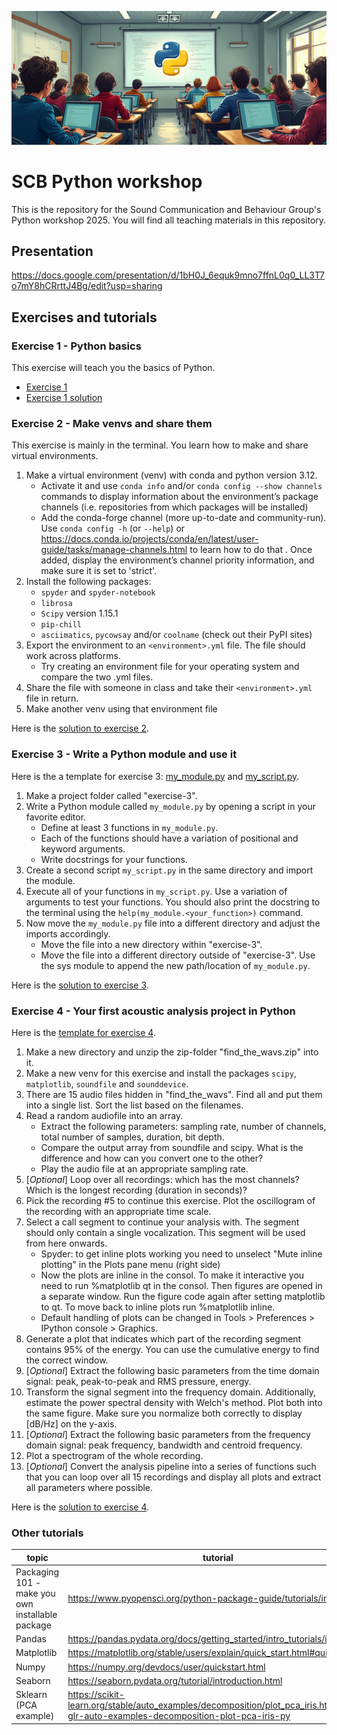 ![SCB Python Workshop](./img/python_learning_fluxai.png)
# SCB Python workshop
This is the repository for the Sound Communication and Behaviour Group's Python workshop 2025. You will find all teaching materials in this repository.


## Presentation
https://docs.google.com/presentation/d/1bH0J_6equk9mno7ffnL0q0_LL3T7o7mY8hCRrttJ4Bg/edit?usp=sharing

## Exercises and tutorials
### Exercise 1 - Python basics
This exercise will teach you the basics of Python.
* [Exercise 1](./exercise-1/exercise_1_python_basics.ipynb)
* [Exercise 1 solution](./exercise-1/exercise_1_python_basics_solution.ipynb)


### Exercise 2 - Make venvs and share them
This exercise is mainly in the terminal. You learn how to make and share virtual environments.

1. Make a virtual environment (venv) with conda and python version 3.12. 
    * Activate it and use `conda info` and/or `conda config --show channels` commands to display information about the environment’s package channels (i.e. repositories from which packages will be installed)
    * Add the conda-forge channel (more up-to-date and community-run). Use `conda config -h` (or `--help`) or https://docs.conda.io/projects/conda/en/latest/user-guide/tasks/manage-channels.html to learn how to do that . Once added, display the environment’s channel priority information, and make sure it is set to 'strict'.
2. Install the following packages:
    * `spyder` and `spyder-notebook `
    * `librosa`
    * `Scipy` version 1.15.1
    * `pip-chill`
    * `asciimatics`, `pycowsay` and/or `coolname` (check out their PyPI sites)
3. Export the environment to an `<environment>.yml` file. The file should work across platforms.
    * Try creating an environment file for your operating system and compare the two .yml files.
4. Share the file with someone in class and take their `<environment>.yml` file in return.
5. Make another venv using that environment file

Here is the [solution to exercise 2](./exercise-2/exercise_2_venvs_solution.txt).


### Exercise 3 - Write a Python module and use it
Here is the a template for exercise 3: [my_module.py](./exercise-3/my_module.py) and [my_script.py](./exercise-3/my_script.py).

1. Make a project folder called "exercise-3".
2. Write a Python module called `my_module.py` by opening a script in your favorite editor.
    * Define at least 3 functions in `my_module.py`. 
    * Each of the functions should have a variation of positional and keyword arguments.
    * Write docstrings for your functions.
3. Create a second script `my_script.py` in the same directory and import the module.
4. Execute all of your functions in `my_script.py`. Use a variation of arguments to test your functions. You should also print the docstring to the terminal using the `help(my_module.<your_function>)` command.
5. Now move the `my_module.py` file into a different directory and adjust the imports accordingly.
    * Move the file into a new directory within "exercise-3". 
    * Move the file into a different directory outside of "exercise-3". Use the sys module to append the new path/location of `my_module.py`. 

Here is the [solution to exercise 3](./exercise-2/solution/).

### Exercise 4 - Your first acoustic analysis project in Python
Here is the [template for exercise 4](./exercise-4/exercise_4_acoustic_analysis.py).

1. Make a new directory and unzip the zip-folder "find_the_wavs.zip" into it.
2. Make a new venv for this exercise and install the packages `scipy`, `matplotlib`, `soundfile` and `sounddevice`.
3. There are 15 audio files hidden in "find_the_wavs". Find all and put them into a single list. Sort the list based on the filenames.
4. Read a random audiofile into an array.
    * Extract the following parameters: sampling rate, number of channels, total number of samples, duration, bit depth.
    * Compare the output array from soundfile and scipy. What is the difference and how can you convert one to the other?
    * Play the audio file at an appropriate sampling rate.
5. [_Optional_] Loop over all recordings: which has the most channels? Which is the longest recording (duration in seconds)?
6. Pick the recording #5 to continue this exercise. Plot the oscillogram of the recording with an appropriate time scale. 
7. Select a call segment to continue your analysis with. The segment should only contain a single vocalization. This segment will be used from here onwards.
    * Spyder: to get inline plots working you need to unselect "Mute inline plotting" in the Plots pane menu (right side)
    * Now the plots are inline in the consol. To make it interactive you need to run %matplotlib qt in the consol. Then figures are opened in a separate window. Run the figure code again after setting matplotlib to qt. To move back to inline plots run %matplotlib inline. 
    * Default handling of plots can be changed in Tools > Preferences > IPython console > Graphics.
8. Generate a plot that indicates which part of the recording segment contains 95% of the energy. You can use the cumulative energy to find the correct window.
9. [_Optional_] Extract the following basic parameters from the time domain signal: peak, peak-to-peak and RMS pressure, energy.
10. Transform the signal segment into the frequency domain. Additionally, estimate the power spectral density with Welch's method. Plot both into the same figure. Make sure you normalize both correctly to display [dB/Hz] on the y-axis.
11. [_Optional_] Extract the following basic parameters from the frequency domain signal: peak frequency, bandwidth and centroid frequency.
12. Plot a spectrogram of the whole recording.
13. [_Optional_] Convert the analysis pipeline into a series of functions such that you can loop over all 15 recordings and display all plots and extract all parameters where possible. 

Here is the [solution to exercise 4](./exercise-4/exercise_4_acoustic_analysis_solution.py).

### Other tutorials
topic | tutorial
--- | ---
Packaging 101 - make you own installable package | https://www.pyopensci.org/python-package-guide/tutorials/intro.html 
Pandas | https://pandas.pydata.org/docs/getting_started/intro_tutorials/index.html
Matplotlib | https://matplotlib.org/stable/users/explain/quick_start.html#quick-start
Numpy | https://numpy.org/devdocs/user/quickstart.html
Seaborn | https://seaborn.pydata.org/tutorial/introduction.html
Sklearn (PCA example) | https://scikit-learn.org/stable/auto_examples/decomposition/plot_pca_iris.html#sphx-glr-auto-examples-decomposition-plot-pca-iris-py 
